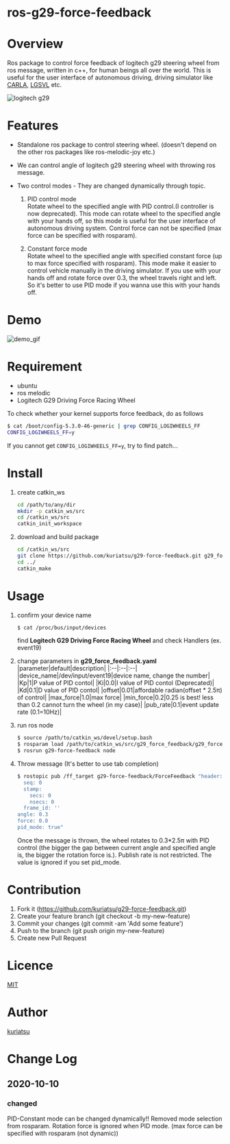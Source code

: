 ros-g29-force-feedback
====

# Overview
Ros package to control force feedback of logitech g29 steering wheel from ros message, written in c++, for human beings all over the world.
This is useful for the user interface of autonomous driving, driving simulator like [CARLA](https://carla.org/), [LGSVL](https://www.lgsvlsimulator.com/) etc.

![logitech g29](https://github.com/kuriatsu/ros-g29-force-feedback/blob/image/images/logicoolg29.png)

# Features
* Standalone ros package to control steering wheel. (doesn't depend on the other ros packages like ros-melodic-joy etc.)

* We can control angle of logitech g29 steering wheel with throwing ros message.

* Two control modes - They are changed dynamically through topic.
    1. PID control mode  
        Rotate wheel to the specified angle with PID control.(I controller is now deprecated). This mode can rotate wheel to the specified angle with your hands off, so this mode is useful for the user interface of autonomous driving system. Control force can not be specified (max force can be specified with rosparam).

    1. Constant force mode  
        Rotate wheel to the specified angle with specified constant force (up to max force specified with rosparam). This mode make it easier to control vehicle manually in the driving simulator. If you use with your hands off and rotate force over 0.3, the wheel travels right and left. So it's better to use PID mode if you wanna use this with your hands off. 

# Demo
![demo_gif](https://github.com/kuriatsu/ros-g29-force-feedback/blob/image/images/force_feedback_test.gif)

# Requirement
* ubuntu
* ros melodic
* Logitech G29 Driving Force Racing Wheel

To check whether your kernel supports force feedback, do as follows
```bash
$ cat /boot/config-5.3.0-46-generic | grep CONFIG_LOGIWHEELS_FF
CONFIG_LOGIWHEELS_FF=y
```  
If you cannot get `CONFIG_LOGIWHEELS_FF=y`, try to find patch...

# Install
1. create catkin_ws
    ```bash
    cd /path/to/any/dir
    mkdir -p catkin_ws/src
    cd /catkin_ws/src
    catkin_init_workspace
    ```
1. download and build package
    ```bash
    cd /catkin_ws/src
    git clone https://github.com/kuriatsu/g29-force-feedback.git g29_force_feedback
    cd ../
    catkin_make
    ```
    
# Usage
1. confirm your device name
    ```bash
    $ cat /proc/bus/input/devices
    ```
    find **Logitech G29 Driving Force Racing Wheel** and check Handlers (ex. event19)

1. change parameters in **g29_force_feedback.yaml**
    |parameter|default|description|
    |:--|:--|:--|
    |device_name|/dev/input/event19|device name, change the number|
    |Kp|1|P value of PID contol|
    |Ki|0.0|I value of PID contol (Deprecated)|
    |Kd|0.1|D value of PID contol|
    |offset|0.01|affordable radian(offset * 2.5&pi;) of control|
    |max_force|1.0|max force|
    |min_force|0.2|0.25 is best! less than 0.2 cannot turn the wheel (in my case)|
    |pub_rate|0.1|event update rate (0.1=10Hz)|

1. run ros node
    ```bash
    $ source /path/to/catkin_ws/devel/setup.bash
    $ rosparam load /path/to/catkin_ws/src/g29_force_feedback/g29_force_feedback.yaml
    $ rosrun g29-force-feedback node
    ```

1. Throw message (It's better to use tab completion)  
    ```bash
    $ rostopic pub /ff_target g29-force-feedback/ForceFeedback "header:
      seq: 0
      stamp:
        secs: 0
        nsecs: 0
      frame_id: ''
    angle: 0.3
    force: 0.0
    pid_mode: true"
    ```
    Once the message is thrown, the wheel rotates to 0.3*2.5&pi; with PID control (the bigger the gap between current angle and specified angle is, the bigger the rotation force is.).
    Publish rate is not restricted. The value is ignored if you set pid_mode.

# Contribution
1. Fork it (https://github.com/kuriatsu/g29-force-feedback.git)
1. Create your feature branch (git checkout -b my-new-feature)
1. Commit your changes (git commit -am 'Add some feature')
1. Push to the branch (git push origin my-new-feature)
1. Create new Pull Request

# Licence

[MIT](https://github.com/tcnksm/tool/blob/master/LICENCE)

# Author

[kuriatsu](https://github.com/kuriatsu)

# Change Log

## 2020-10-10
### changed
PID-Constant mode can be changed dynamically!!
Removed mode selection from rosparam.
Rotation force is ignored when PID mode. (max force can be specified with rosparam (not dynamic))

